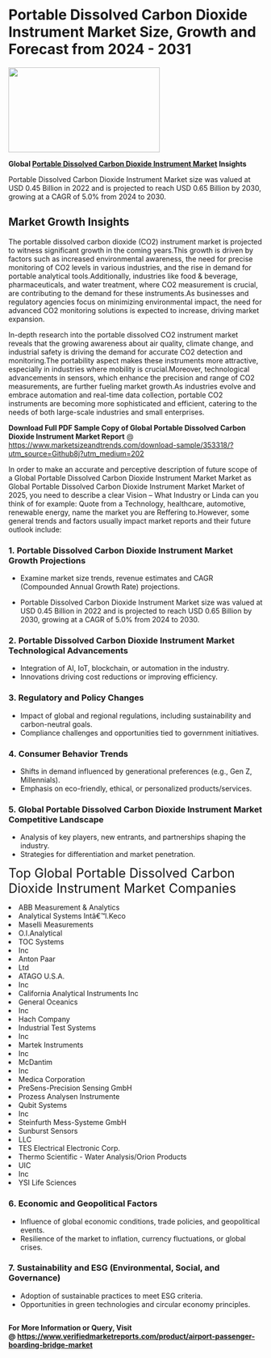 <H1>Portable Dissolved Carbon Dioxide Instrument Market Size, Growth and Forecast from 2024 - 2031</H1><img class="aligncenter size-medium wp-image-584254" src="https://thirdeyenews.in/wp-content/uploads/2024/09/Global-Market-Research-300x168.jpeg" alt="" width="300" height="168" /><p><strong>Global&nbsp;<a href="https://www.marketsizeandtrends.com/download-sample/353318/?utm_source=Github8j?utm_medium=202">Portable Dissolved Carbon Dioxide Instrument Market</a> Insights</strong></p><p>Portable Dissolved Carbon Dioxide Instrument Market size was valued at USD 0.45 Billion in 2022 and is projected to reach USD 0.65 Billion by 2030, growing at a CAGR of 5.0% from 2024 to 2030.</p><p><h2>Market Growth Insights</h2> <p>The portable dissolved carbon dioxide (CO2) instrument market is projected to witness significant growth in the coming years.This growth is driven by factors such as increased environmental awareness, the need for precise monitoring of CO2 levels in various industries, and the rise in demand for portable analytical tools.Additionally, industries like food & beverage, pharmaceuticals, and water treatment, where CO2 measurement is crucial, are contributing to the demand for these instruments.As businesses and regulatory agencies focus on minimizing environmental impact, the need for advanced CO2 monitoring solutions is expected to increase, driving market expansion.</p> <p>In-depth research into the portable dissolved CO2 instrument market reveals that the growing awareness about air quality, climate change, and industrial safety is driving the demand for accurate CO2 detection and monitoring.The portability aspect makes these instruments more attractive, especially in industries where mobility is crucial.Moreover, technological advancements in sensors, which enhance the precision and range of CO2 measurements, are further fueling market growth.As industries evolve and embrace automation and real-time data collection, portable CO2 instruments are becoming more sophisticated and efficient, catering to the needs of both large-scale industries and small enterprises.</p> <p><span class=""><strong>Download Full PDF Sample Copy of Global Portable Dissolved Carbon Dioxide Instrument Market Report</strong> @ <a href="https://www.marketsizeandtrends.com/download-sample/353318/?utm_source=Github8j?utm_medium=202" target="_blank">https://www.marketsizeandtrends.com/download-sample/353318/?utm_source=Github8j?utm_medium=202</a></span></p><p>In order to make an accurate and perceptive description of future scope of a Global&nbsp;Portable Dissolved Carbon Dioxide Instrument Market Market as Global&nbsp;Portable Dissolved Carbon Dioxide Instrument Market Market of 2025, you need to describe a clear Vision &ndash; What Industry or Linda can you think of for example: Quote from a Technology, healthcare, automotive, renewable energy, name the market you are Reffering to.However, some general trends and factors usually impact market reports and their future outlook include:</p><h3>1.&nbsp;<strong>Portable Dissolved Carbon Dioxide Instrument Market Growth Projections</strong></h3><ul><li>Examine market size trends, revenue estimates and CAGR (Compounded Annual Growth Rate) projections.</li><li><p>Portable Dissolved Carbon Dioxide Instrument Market size was valued at USD 0.45 Billion in 2022 and is projected to reach USD 0.65 Billion by 2030, growing at a CAGR of 5.0% from 2024 to 2030.</p></li></ul><h3>2.&nbsp;<strong>Portable Dissolved Carbon Dioxide Instrument Market Technological Advancements</strong></h3><ul><li>Integration of AI, IoT, blockchain, or automation in the industry.</li><li>Innovations driving cost reductions or improving efficiency.</li></ul><h3>3.&nbsp;<strong>Regulatory and Policy Changes</strong></h3><ul><li>Impact of global and regional regulations, including sustainability and carbon-neutral goals.</li><li>Compliance challenges and opportunities tied to government initiatives.</li></ul><h3>4.&nbsp;<strong>Consumer Behavior Trends</strong></h3><ul><li>Shifts in demand influenced by generational preferences (e.g., Gen Z, Millennials).</li><li>Emphasis on eco-friendly, ethical, or personalized products/services.</li></ul><h3>5.&nbsp;<strong>Global Portable Dissolved Carbon Dioxide Instrument Market Competitive Landscape</strong></h3><ul><li>Analysis of key players, new entrants, and partnerships shaping the industry.</li><li>Strategies for differentiation and market penetration.</li></ul><p data-pm-slice="1 1 []"><span style="color: inherit; font-family: inherit; font-size: 25px;">Top Global Portable Dissolved Carbon Dioxide Instrument Market Companies</span></p><div class="" data-test-id=""><p><li>ABB Measurement & Analytics</li><li> Analytical Systems Intâ€™l.Keco</li><li> Maselli Measurements</li><li> O.I.Analytical</li><li> TOC Systems</li><li> Inc</li><li> Anton Paar</li><li> Ltd</li><li> ATAGO U.S.A.</li><li> Inc</li><li> California Analytical Instruments Inc</li><li> General Oceanics</li><li> Inc</li><li> Hach Company</li><li> Industrial Test Systems</li><li> Inc</li><li> Martek Instruments</li><li> Inc</li><li> McDantim</li><li> Inc</li><li> Medica Corporation</li><li> PreSens-Precision Sensing GmbH</li><li> Prozess Analysen Instrumente</li><li> Qubit Systems</li><li> Inc</li><li> Steinfurth Mess-Systeme GmbH</li><li> Sunburst Sensors</li><li> LLC</li><li> TES Electrical Electronic Corp.</li><li> Thermo Scientific - Water Analysis/Orion Products</li><li> UIC</li><li> Inc</li><li> YSI Life Sciences</li></p></div><h3>6.&nbsp;<strong>Economic and Geopolitical Factors</strong></h3><ul><li>Influence of global economic conditions, trade policies, and geopolitical events.</li><li>Resilience of the market to inflation, currency fluctuations, or global crises.</li></ul><h3>7.&nbsp;<strong>Sustainability and ESG (Environmental, Social, and Governance)</strong></h3><ul><li>Adoption of sustainable practices to meet ESG criteria.</li><li>Opportunities in green technologies and circular economy principles.</li></ul><h2><strong style="font-size: 14px;">For More Information or Query, Visit @&nbsp;</strong><a style="background-color: #ffffff; font-size: 14px;" href="https://www.marketsizeandtrends.com/report/portable-dissolved-carbon-dioxide-instrument-market/" target="_blank">https://www.verifiedmarketreports.com/product/airport-passenger-boarding-bridge-market</a></h2>